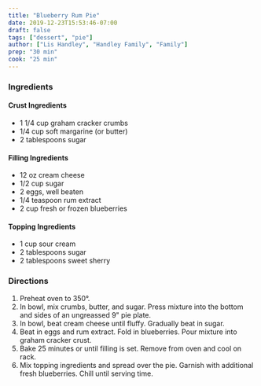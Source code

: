 ```yaml
---
title: "Blueberry Rum Pie"
date: 2019-12-23T15:53:46-07:00
draft: false
tags: ["dessert", "pie"]
author: ["Lis Handley", "Handley Family", "Family"]
prep: "30 min"
cook: "25 min"
---
```


### Ingredients
#### Crust Ingredients
- 1 1/4 cup graham cracker crumbs
- 1/4 cup soft margarine (or butter)
- 2 tablespoons sugar

#### Filling Ingredients
- 12 oz cream cheese
- 1/2 cup sugar
- 2 eggs, well beaten
- 1/4 teaspoon rum extract
- 2 cup fresh or frozen blueberries

#### Topping Ingredients
- 1 cup sour cream
- 2 tablespoons sugar
- 2 tablespoons sweet sherry

### Directions
1. Preheat oven to 350°. 
1. In bowl, mix crumbs, butter, and sugar. Press mixture into the bottom and sides of an ungreassed 9" pie plate. 
1. In bowl, beat cream cheese until fluffy. Gradually beat in sugar. 
1. Beat in eggs and rum extract. Fold in blueberries. Pour mixture into graham cracker crust. 
1. Bake 25 minutes or until filling is set. Remove from oven and cool on rack. 
1. Mix topping ingredients and spread over the pie. Garnish with additional fresh blueberries. Chill until serving time. 
